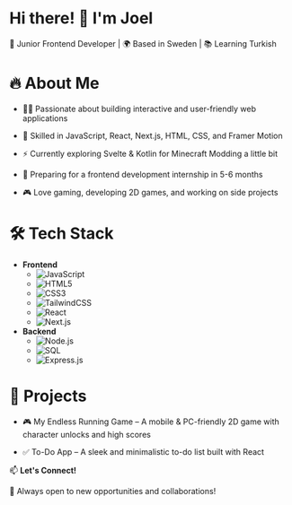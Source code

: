 # Hi there! 👋 I'm Joel

 🚀 Junior Frontend Developer | 🌍 Based in Sweden | 📚 Learning Turkish

# 🔥 About Me

- 👨‍💻 Passionate about building interactive and user-friendly web applications

- 🎨 Skilled in JavaScript, React, Next.js, HTML, CSS, and Framer Motion

- ⚡ Currently exploring Svelte & Kotlin for Minecraft Modding a little bit

- 📅 Preparing for a frontend development internship in 5-6 months

- 🎮 Love gaming, developing 2D games, and working on side projects

# 🛠️ Tech Stack
- **Frontend**
   - ![JavaScript](https://img.shields.io/badge/JavaScript-F7DF1E?style=for-the-badge&logo=javascript&logoColor=black)
   - ![HTML5](https://img.shields.io/badge/HTML5-E34F26?style=for-the-badge&logo=html5&logoColor=white)
   - ![CSS3](https://img.shields.io/badge/CSS3-1572B6?style=for-the-badge&logo=css3&logoColor=white)
   - ![TailwindCSS](https://img.shields.io/badge/Tailwind_CSS-38B2AC?style=for-the-badge&logo=tailwind-css&logoColor=white)
   - ![React](https://img.shields.io/badge/React-61DAFB?style=for-the-badge&logo=react&logoColor=black)
   - ![Next.js](https://img.shields.io/badge/Next.js-000000?style=for-the-badge&logo=nextdotjs&logoColor=white)
- **Backend**
   - ![Node.js](https://img.shields.io/badge/Node.js-43853D?style=for-the-badge&logo=node.js&logoColor=white)
   - ![SQL](https://img.shields.io/badge/SQL-4479A1?style=for-the-badge&logo=postgresql&logoColor=white)
   - ![Express.js](https://img.shields.io/badge/Express.js-000000?style=for-the-badge&logo=express&logoColor=white)

# 📌 Projects

- 🎮 My Endless Running Game – A mobile & PC-friendly 2D game with character unlocks and high scores

- ✅ To-Do App – A sleek and minimalistic to-do list built with React

📫 **Let's Connect!**



🚀 Always open to new opportunities and collaborations!
